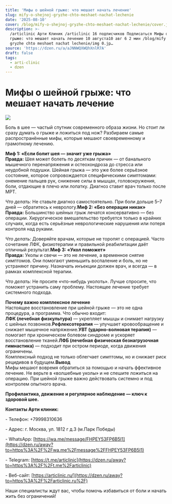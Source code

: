 ```yaml
---
title: 'Мифы о шейной грыже: что мешает начать лечение'
slug: mify-o-shejnoj-gryzhe-chto-meshaet-nachat-lechenie
date: '2025-08-10'
cover: /blog/mify-o-shejnoj-gryzhe-chto-meshaet-nachat-lechenie/cover.jpg
description: >-
  /articlinic Арти Клиник /articlinic 16 подписчиков Подписаться Мифы о шейной
  грыже: что мешает начать лечение 10 августа10 авг 6 2 мин /blog/mify o shejnoj
  gryzhe chto meshaet nachat lechenie/img 0.jp…
source: 'https://dzen.ru/a/aJNNWQXWQhXnlR7A'
draft: false
tags:
  - arti-clinic
  - dzen
---
```


# Мифы о шейной грыже: что мешает начать лечение

![](/blog/mify-o-shejnoj-gryzhe-chto-meshaet-nachat-lechenie/img-0.jpg)

Боль в шее — частый спутник современного образа жизни. Но стоит ли сразу думать о грыже и ложиться под нож? Разбираем самые распространённые мифы, которые мешают своевременному и грамотному лечению.  
  
**Миф 1: «Если болит шея — значит уже грыжа»**  
**Правда:** Шея может болеть по десяткам причин — от банального мышечного перенапряжения и остеохондроза до стресса или неудобной подушки. Шейная грыжа — это уже более серьёзное состояние, которое сопровождается специфическими симптомами: онемение пальцев рук, снижение силы в мышцах, головокружения, боли, отдающие в плечо или лопатку. Диагноз ставит врач только после МРТ.

_Что делать:_ Не ставьте диагноз самостоятельно. При боли дольше 5–7 дней — обратитесь к неврологу.**Миф 2: «Без операции никак»**  
**Правда:** Большинство шейных грыж лечатся консервативно — без операции. Хирургическое вмешательство требуется только в крайних случаях, когда есть серьёзные неврологические нарушения или потеря контроля над руками.

_Что делать:_ Доверяйте врачам, которые не торопят с операцией. Часто сочетание ЛФК, физиотерапии и правильной реабилитации даёт отличный результат.**Миф 3: «Укол поможет»**  
**Правда:** Уколы и свечи — это не лечение, а временное снятие симптомов. Они помогают уменьшить воспаление и боль, но не устраняют причину. Назначать инъекции должен врач, и всегда — в рамках комплексной терапии.

  
_Что делать:_ Не просите «что-нибудь уколоть». Лучше спросите, что поможет устранить саму проблему. Настоящее лечение требует системного подхода.

  
**Почему важно комплексное лечение**  
Настоящее восстановление при шейной грыже — это не одна процедура, а программа. Что обычно входит:  
**ЛФК (лечебная физкультура)** — укрепляет мышцы и снимает нагрузку с шейных позвонков.**Рефлексотерапия** — улучшает кровообращение и снижает мышечное напряжение.**УВТ (ударно-волновая терапия)** — помогает при хроническом болевом синдроме и ускоряет восстановление тканей.**ЛФБ (лечебная физическая безнагрузочная гимнастика)** — подходит при остром периоде, когда движения ограничены.  
Комплексный подход не только облегчает симптомы, но и снижает риск рецидивов в будущем.**Вывод**  
Мифы мешают вовремя обратиться за помощью и начать ффективное лечение. Не верьте в «волшебные уколы» и не спешите ложиться на операцию. При шейной грыже важно действовать системно и под контролем опытного врача.

  
**Профилактика, движение и регулярное наблюдение — ключ к здоровой шее.**  

**Контакты Арти клиник:**

\- Телефон: +79998310636

\- Адрес: г. Москва, ул. 1812 г д.3 (м.Парк Победы)

\- WhatsApp: [https://wa.me/message/FHPEY53FP6B5I1](https://dzen.ru/away?to=https%3A%2F%2Fwa.me%2Fmessage%2FFHPEY53FP6B5I1)

\- Telegram: [https://t.me/articlinic](https://dzen.ru/away?to=https%3A%2F%2Ft.me%2Farticlinic)

\- Веб-сайт: [https://articlinic.ru/](https://dzen.ru/away?to=https%3A%2F%2Farticlinic.ru%2F)

Наши специалисты ждут вас, чтобы помочь избавиться от боли и начать жить без ограничений!